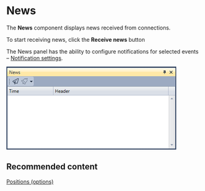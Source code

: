 # News

The **News** component displays news received from connections.

To start receiving news, click the **Receive news** button

The News panel has the ability to configure notifications for selected events – [Notification settings](Designer_notification_Setting.md).

![Terminal news 00](../images/Terminal_news_00.png)

## Recommended content

[Positions (options)](Terminal_options_positions.md)
